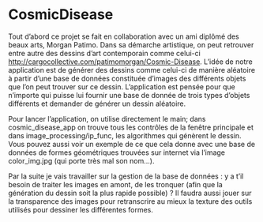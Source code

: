 # CosmicDisease

Tout d’abord ce projet se fait en collaboration avec un ami diplômé des beaux arts, Morgan Patimo. Dans sa démarche artistique, on peut retrouver entre autre des dessins d’art contemporain comme celui-ci http://cargocollective.com/patimomorgan/Cosmic-Disease. 
L’idée de notre application est de générer des dessins comme celui-ci de manière aléatoire à partir d’une base de données constituée d’images des différents objets que l’on peut trouver sur ce dessin. L’application est pensée pour que n’importe qui puisse lui fournir une base de donnée de trois types d’objets différents et demander de générer un dessin aléatoire.  
 
Pour lancer l’application, on utilise directement le main; dans cosmic_disease_app on trouve tous les contrôles de la fenêtre principale et dans image_processing/ip_func, les algorithmes qui génèrent le dessin. Vous pouvez aussi voir un exemple de ce que cela donne avec une base de données de formes géométriques trouvées sur internet via l’image color_img.jpg (qui porte très mal son nom…). 
 
Par la suite je vais travailler sur la gestion de la base de données : y a t’il besoin de traiter les images en amont, de les tronquer (afin que la génération du dessin soit la plus rapide possible) ? Il faudra aussi jouer sur la transparence des images pour retranscrire au mieux la texture des outils utilisés pour dessiner les différentes formes. 

